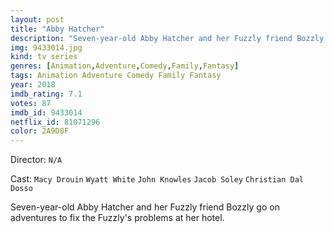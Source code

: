 ```yaml
---
layout: post
title: "Abby Hatcher"
description: "Seven-year-old Abby Hatcher and her Fuzzly friend Bozzly go on adventures to fix the Fuzzly's problems at her hotel..."
img: 9433014.jpg
kind: tv series
genres: [Animation,Adventure,Comedy,Family,Fantasy]
tags: Animation Adventure Comedy Family Fantasy 
year: 2018
imdb_rating: 7.1
votes: 87
imdb_id: 9433014
netflix_id: 81071296
color: 2A9D8F
---
```

Director: `N/A`  

Cast: `Macy Drouin` `Wyatt White` `John Knowles` `Jacob Soley` `Christian Dal Dosso` 

Seven-year-old Abby Hatcher and her Fuzzly friend Bozzly go on adventures to fix the Fuzzly's problems at her hotel.